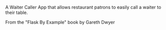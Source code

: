 A Waiter Caller App that allows restaurant patrons
to easily call a waiter to their table.

From the "Flask By Example" book by Gareth Dwyer

